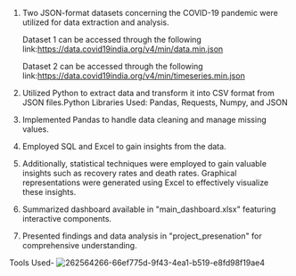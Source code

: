 1. Two JSON-format datasets concerning the COVID-19 pandemic were utilized for data extraction and analysis.

      Dataset 1 can be accessed through the following link:https://data.covid19india.org/v4/min/data.min.json
   
      Dataset 2 can be accessed through the following link:https://data.covid19india.org/v4/min/timeseries.min.json

3. Utilized Python to extract data and transform it into CSV format from JSON files.Python Libraries Used: Pandas, Requests, Numpy, and JSON

4. Implemented Pandas to handle data cleaning and manage missing values.

5. Employed SQL and Excel to gain insights from the data.

6. Additionally, statistical techniques were employed to gain valuable insights such as recovery rates and death rates. Graphical representations were generated using Excel to effectively visualize these insights.

7. Summarized dashboard available in "main_dashboard.xlsx" featuring interactive components.

8. Presented findings and data analysis in "project_presenation" for comprehensive understanding.

Tools Used-
![262564266-66ef775d-9f43-4ea1-b519-e8fd98f19ae4](https://github.com/MinalJain17/Covid19-India/assets/132137245/3f23fb5e-8be4-41b9-afda-87d3d3664a57)

